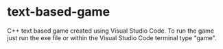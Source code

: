 # text-based-game
C++ text based game created using Visual Studio Code. To run the game just run the exe file or within the Visual Studio Code terminal type "game".
